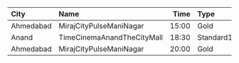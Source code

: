 | City      | Name                       |  Time | Type        | Price | Capacity | Booked |
| :-------- | :------------------------- | ----: | :---------- | ----: | -------: | -----: |
| Ahmedabad | MirajCityPulseManiNagar    | 15:00 | Gold        |  160₹ |       56 |     15 |
| Anand     | TimeCinemaAnandTheCityMall | 18:30 | Standard100 |  100₹ |      131 |     31 |
| Ahmedabad | MirajCityPulseManiNagar    | 20:00 | Gold        |  200₹ |       56 |     13 |